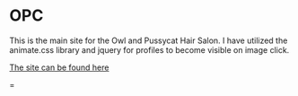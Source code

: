 OPC
===
This is the main site for the Owl and Pussycat Hair Salon.  I have utilized the animate.css library and jquery for profiles to become visible on image click.

<a href="http://owlandpussycat.herokuapp.com"> The site can be found here </a>

=
